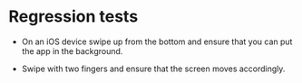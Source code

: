 
# Regression tests

- On an iOS device swipe up from the bottom and ensure that you can put the app in the background.

- Swipe with two fingers and ensure that the screen moves accordingly.
